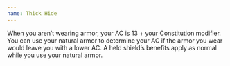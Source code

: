 ```yaml
---
name: Thick Hide
---
```

When you aren’t wearing armor, your AC is 13 + your Constitution modifier. You can use your natural armor to
determine your AC if the armor you wear would leave you with a lower AC. A held shield’s benefits apply
as normal while you use your natural armor.
